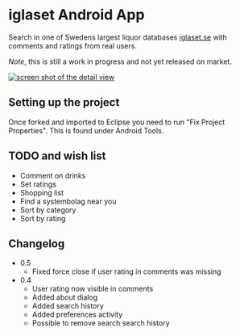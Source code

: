 iglaset Android App
===================

Search in one of Swedens largest liquor databases [iglaset.se](http://iglaset.se) 
with comments and ratings from real users.

*Note*, this is still a work in progress and not yet released on market.

[![screen shot of the detail view](http://farm4.static.flickr.com/3469/3889614494_ee943520f1_m.jpg "Detail view")](http://www.flickr.com/photos/johannilsson/3889614494/)

Setting up the project
----------------------

Once forked and imported to Eclipse you need to run "Fix Project Properties".
This is found under Android Tools. 

TODO and wish list
------------------

* Comment on drinks
* Set ratings
* Shopping list
* Find a systembolag near you
* Sort by category
* Sort by rating

Changelog
---------
* 0.5
    * Fixed force close if user rating in comments was missing
* 0.4
    * User rating now visible in comments
    * Added about dialog
    * Added search history
    * Added preferences activity
    * Possible to remove search search history